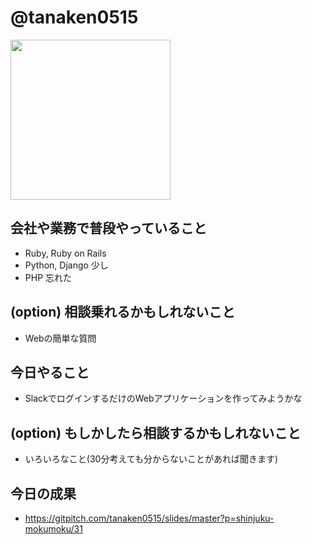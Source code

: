 # @tanaken0515

<img src="https://user-images.githubusercontent.com/26683960/51420637-3275a480-1bd7-11e9-8b72-4eb77082c24c.png" width=256>

## 会社や業務で普段やっていること
- Ruby, Ruby on Rails
- Python, Django 少し
- PHP 忘れた

## (option) 相談乗れるかもしれないこと
- Webの簡単な質問

## 今日やること
- SlackでログインするだけのWebアプリケーションを作ってみようかな

## (option) もしかしたら相談するかもしれないこと
- いろいろなこと(30分考えても分からないことがあれば聞きます)

## 今日の成果
- https://gitpitch.com/tanaken0515/slides/master?p=shinjuku-mokumoku/31
